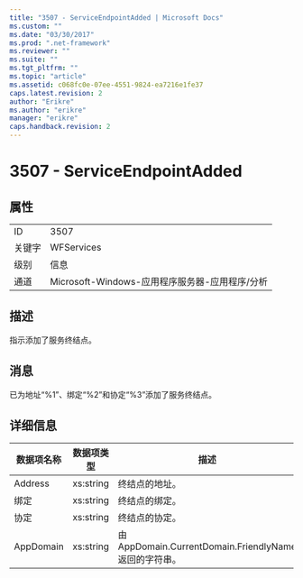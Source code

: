 ```yaml
---
title: "3507 - ServiceEndpointAdded | Microsoft Docs"
ms.custom: ""
ms.date: "03/30/2017"
ms.prod: ".net-framework"
ms.reviewer: ""
ms.suite: ""
ms.tgt_pltfrm: ""
ms.topic: "article"
ms.assetid: c068fc0e-07ee-4551-9824-ea7216e1fe37
caps.latest.revision: 2
author: "Erikre"
ms.author: "erikre"
manager: "erikre"
caps.handback.revision: 2
---
```

# 3507 - ServiceEndpointAdded
## 属性  
  
|||  
|-|-|  
|ID|3507|  
|关键字|WFServices|  
|级别|信息|  
|通道|Microsoft\-Windows\-应用程序服务器\-应用程序\/分析|  
  
## 描述  
 指示添加了服务终结点。  
  
## 消息  
 已为地址“%1”、绑定“%2”和协定“%3”添加了服务终结点。  
  
## 详细信息  
  
|数据项名称|数据项类型|描述|  
|-----------|-----------|--------|  
|Address|xs:string|终结点的地址。|  
|绑定|xs:string|终结点的绑定。|  
|协定|xs:string|终结点的协定。|  
|AppDomain|xs:string|由 AppDomain.CurrentDomain.FriendlyName 返回的字符串。|